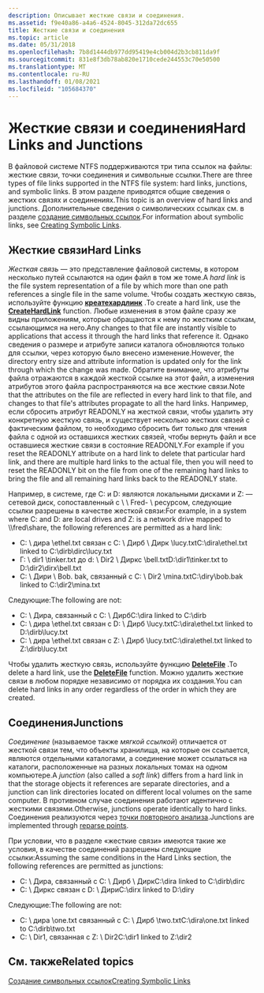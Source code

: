 ```yaml
---
description: Описывает жесткие связи и соединения.
ms.assetid: f9e40a86-a4a6-4524-8045-312da72dc655
title: Жесткие связи и соединения
ms.topic: article
ms.date: 05/31/2018
ms.openlocfilehash: 7b8d1444db977dd95419e4cb004d2b3cb811da9f
ms.sourcegitcommit: 831e8f3db78ab820e1710cede244553c70e50500
ms.translationtype: MT
ms.contentlocale: ru-RU
ms.lasthandoff: 01/08/2021
ms.locfileid: "105684370"
---
```

# <a name="hard-links-and-junctions"></a><span data-ttu-id="434b7-103">Жесткие связи и соединения</span><span class="sxs-lookup"><span data-stu-id="434b7-103">Hard Links and Junctions</span></span>

<span data-ttu-id="434b7-104">В файловой системе NTFS поддерживаются три типа ссылок на файлы: жесткие связи, точки соединения и символьные ссылки.</span><span class="sxs-lookup"><span data-stu-id="434b7-104">There are three types of file links supported in the NTFS file system: hard links, junctions, and symbolic links.</span></span> <span data-ttu-id="434b7-105">В этом разделе приводятся общие сведения о жестких связях и соединениях.</span><span class="sxs-lookup"><span data-stu-id="434b7-105">This topic is an overview of hard links and junctions.</span></span> <span data-ttu-id="434b7-106">Дополнительные сведения о символических ссылках см. в разделе [создание символьных ссылок](creating-symbolic-links.md).</span><span class="sxs-lookup"><span data-stu-id="434b7-106">For information about symbolic links, see [Creating Symbolic Links](creating-symbolic-links.md).</span></span>

## <a name="hard-links"></a><span data-ttu-id="434b7-107">Жесткие связи</span><span class="sxs-lookup"><span data-stu-id="434b7-107">Hard Links</span></span>

<span data-ttu-id="434b7-108">*Жесткая связь* — это представление файловой системы, в котором несколько путей ссылаются на один файл в том же томе.</span><span class="sxs-lookup"><span data-stu-id="434b7-108">A *hard link* is the file system representation of a file by which more than one path references a single file in the same volume.</span></span> <span data-ttu-id="434b7-109">Чтобы создать жесткую связь, используйте функцию [**креатехардлинк**](/windows/desktop/api/WinBase/nf-winbase-createhardlinka) .</span><span class="sxs-lookup"><span data-stu-id="434b7-109">To create a hard link, use the [**CreateHardLink**](/windows/desktop/api/WinBase/nf-winbase-createhardlinka) function.</span></span> <span data-ttu-id="434b7-110">Любые изменения в этом файле сразу же видны приложениям, которые обращаются к нему по жестким ссылкам, ссылающимся на него.</span><span class="sxs-lookup"><span data-stu-id="434b7-110">Any changes to that file are instantly visible to applications that access it through the hard links that reference it.</span></span> <span data-ttu-id="434b7-111">Однако сведения о размере и атрибуте записи каталога обновляются только для ссылки, через которую было внесено изменение.</span><span class="sxs-lookup"><span data-stu-id="434b7-111">However, the directory entry size and attribute information is updated only for the link through which the change was made.</span></span> <span data-ttu-id="434b7-112">Обратите внимание, что атрибуты файла отражаются в каждой жесткой ссылке на этот файл, а изменения атрибутов этого файла распространяются на все жесткие связи.</span><span class="sxs-lookup"><span data-stu-id="434b7-112">Note that the attributes on the file are reflected in every hard link to that file, and changes to that file's attributes propagate to all the hard links.</span></span> <span data-ttu-id="434b7-113">Например, если сбросить атрибут READONLY на жесткой связи, чтобы удалить эту конкретную жесткую связь, и существует несколько жестких связей с фактическим файлом, то необходимо сбросить бит только для чтения файла с одной из оставшихся жестких связей, чтобы вернуть файл и все оставшиеся жесткие связи в состояние READONLY.</span><span class="sxs-lookup"><span data-stu-id="434b7-113">For example if you reset the READONLY attribute on a hard link to delete that particular hard link, and there are multiple hard links to the actual file, then you will need to reset the READONLY bit on the file from one of the remaining hard links to bring the file and all remaining hard links back to the READONLY state.</span></span>

<span data-ttu-id="434b7-114">Например, в системе, где C: и D: являются локальными дисками и Z: — сетевой диск, сопоставленный с \\ \\ Fred- \\ ресурсом, следующие ссылки разрешены в качестве жесткой связи:</span><span class="sxs-lookup"><span data-stu-id="434b7-114">For example, in a system where C: and D: are local drives and Z: is a network drive mapped to \\\\fred\\share, the following references are permitted as a hard link:</span></span>

-   <span data-ttu-id="434b7-115">C: \\ дира \\ethel.txt связан с C: \\ Дирб \\ Дирк \\lucy.txt</span><span class="sxs-lookup"><span data-stu-id="434b7-115">C:\\dira\\ethel.txt linked to C:\\dirb\\dirc\\lucy.txt</span></span>
-   <span data-ttu-id="434b7-116">Г: \\ dir1 \\tinker.txt до d: \\ Dir2 \\ Диркс \\bell.txt</span><span class="sxs-lookup"><span data-stu-id="434b7-116">D:\\dir1\\tinker.txt to D:\\dir2\\dirx\\bell.txt</span></span>
-   <span data-ttu-id="434b7-117">C: \\ Дири \\ Bob. bak, связанный с C: \\ Dir2 \\mina.txt</span><span class="sxs-lookup"><span data-stu-id="434b7-117">C:\\diry\\bob.bak linked to C:\\dir2\\mina.txt</span></span>

<span data-ttu-id="434b7-118">Следующие:</span><span class="sxs-lookup"><span data-stu-id="434b7-118">The following are not:</span></span>

-   <span data-ttu-id="434b7-119">C: \\ Дира, связанный с C: \\ Дирб</span><span class="sxs-lookup"><span data-stu-id="434b7-119">C:\\dira linked to C:\\dirb</span></span>
-   <span data-ttu-id="434b7-120">C: \\ дира \\ethel.txt связан с D: \\ Дирб \\lucy.txt</span><span class="sxs-lookup"><span data-stu-id="434b7-120">C:\\dira\\ethel.txt linked to D:\\dirb\\lucy.txt</span></span>
-   <span data-ttu-id="434b7-121">C: \\ дира \\ethel.txt связан с Z: \\ Дирб \\lucy.txt</span><span class="sxs-lookup"><span data-stu-id="434b7-121">C:\\dira\\ethel.txt linked to Z:\\dirb\\lucy.txt</span></span>

<span data-ttu-id="434b7-122">Чтобы удалить жесткую связь, используйте функцию [**DeleteFile**](/windows/desktop/api/FileAPI/nf-fileapi-deletefilea) .</span><span class="sxs-lookup"><span data-stu-id="434b7-122">To delete a hard link, use the [**DeleteFile**](/windows/desktop/api/FileAPI/nf-fileapi-deletefilea) function.</span></span> <span data-ttu-id="434b7-123">Можно удалить жесткие связи в любом порядке независимо от порядка их создания.</span><span class="sxs-lookup"><span data-stu-id="434b7-123">You can delete hard links in any order regardless of the order in which they are created.</span></span>

## <a name="junctions"></a><span data-ttu-id="434b7-124">Соединения</span><span class="sxs-lookup"><span data-stu-id="434b7-124">Junctions</span></span>

<span data-ttu-id="434b7-125">*Соединение* (называемое также *мягкой ссылкой*) отличается от жесткой связи тем, что объекты хранилища, на которые он ссылается, являются отдельными каталогами, а соединение может ссылаться на каталоги, расположенные на разных локальных томах на одном компьютере.</span><span class="sxs-lookup"><span data-stu-id="434b7-125">A *junction* (also called a *soft link*) differs from a hard link in that the storage objects it references are separate directories, and a junction can link directories located on different local volumes on the same computer.</span></span> <span data-ttu-id="434b7-126">В противном случае соединения работают идентично с жесткими связями.</span><span class="sxs-lookup"><span data-stu-id="434b7-126">Otherwise, junctions operate identically to hard links.</span></span> <span data-ttu-id="434b7-127">Соединения реализуются через [точки повторного анализа](reparse-points.md).</span><span class="sxs-lookup"><span data-stu-id="434b7-127">Junctions are implemented through [reparse points](reparse-points.md).</span></span>

<span data-ttu-id="434b7-128">При условии, что в разделе «жесткие связи» имеются такие же условия, в качестве соединений разрешены следующие ссылки:</span><span class="sxs-lookup"><span data-stu-id="434b7-128">Assuming the same conditions in the Hard Links section, the following references are permitted as junctions:</span></span>

-   <span data-ttu-id="434b7-129">C: \\ Дира, связанный с C: \\ Дирб \\ Дирк</span><span class="sxs-lookup"><span data-stu-id="434b7-129">C:\\dira linked to C:\\dirb\\dirc</span></span>
-   <span data-ttu-id="434b7-130">C: \\ Диркс связан с D: \\ Дири</span><span class="sxs-lookup"><span data-stu-id="434b7-130">C:\\dirx linked to D:\\diry</span></span>

<span data-ttu-id="434b7-131">Следующие:</span><span class="sxs-lookup"><span data-stu-id="434b7-131">The following are not:</span></span>

-   <span data-ttu-id="434b7-132">C: \\ дира \\one.txt связанный с C: \\ Дирб \\two.txt</span><span class="sxs-lookup"><span data-stu-id="434b7-132">C:\\dira\\one.txt linked to C:\\dirb\\two.txt</span></span>
-   <span data-ttu-id="434b7-133">C: \\ Dir1, связанная с Z: \\ Dir2</span><span class="sxs-lookup"><span data-stu-id="434b7-133">C:\\dir1 linked to Z:\\dir2</span></span>

## <a name="related-topics"></a><span data-ttu-id="434b7-134">См. также</span><span class="sxs-lookup"><span data-stu-id="434b7-134">Related topics</span></span>

<dl> <dt>

[<span data-ttu-id="434b7-135">Создание символьных ссылок</span><span class="sxs-lookup"><span data-stu-id="434b7-135">Creating Symbolic Links</span></span>](creating-symbolic-links.md)
</dt> </dl>

 

 



